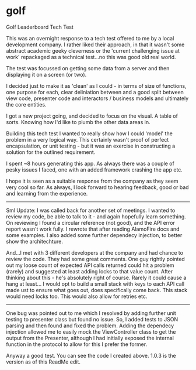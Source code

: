 # golf
Golf Leaderboard Tech Test

This was an overnight response to a tech test offered to me by a local development company. I rather liked their approach, in that it wasn't some abstract academic geeky cleverness or the 'current challenging issue at work' repackaged as a technical test...no this was good old real world.

The test was focussed on getting some data from a server and then displaying it on a screen (or two).

I decided just to make it as 'clean' as I could - in terms of size of functions, one purpose for each, clear deliniation between and a good split between view code, presenter code and interactors / business models and ultimately the core entities.

I got a new project going, and decided to focus on the visual. A table of sorts. Knowing how I'd like to plumb the other data areas in.

Building this tech test I wanted to really show how I could 'model' the problem in a very logical way. This certainly wasn't proof of perfect encapsulation, or unit testing - but it was an exercise in constructing a solution for the outlined requirement.

I spent ~8 hours generating this app. As always there was a couple of pesky issues I faced, one with an added framework crashing the app etc.

I hope it is seen as a suitable response from the company as they seem very cool so far. As always, I look forward to hearing feedback, good or bad and learning from the experience.

-----

Sml Update: I was called back for another set of meetings. I wanted to review my code, be able to talk to it - and again hopefully learn something. On reviewing I found a circular reference (not good), and the API error report wasn't work fully. I rewrote that after reading AlamoFire docs and some examples. I also added some further dependecy injection, to better show the architechture.

And...I met with 3 different developers at the company and had chance to review the code. They had some great comments. One guy rightly pointed out my loose count of expected API calls returned could hit a problem (rarely) and suggested at least adding locks to that value count. After thinking about this - he's absolutely right of course. Rarely it could cause a hang at least... I would opt to build a small stack with keys to each API call made ust to ensure what goes out, does specifically come back. This stack would need locks too. This would also allow for retries etc.

-----

One bug was pointed out to me which I resolved by adding further unit testing to presenter class but found no issue. So, I added tests to JSON parsing and then found and fixed the problem. Adding the dependecy injection allowed me to easily mock the ViewController class to get the output from the Presenter, although I had initially exposed the internal function in the protocol to allow for this I prefer the former.

Anyway a good test. You can see the code I created above. 1.0.3 is the version as of this ReadMe edit.
